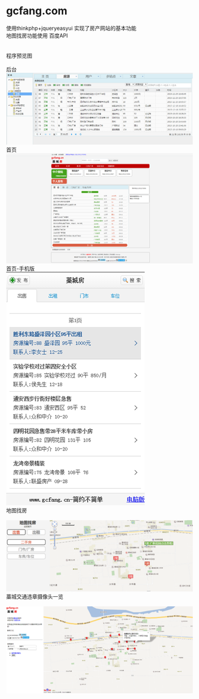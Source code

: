 # gcfang.com
使用thinkphp+jqueryeasyui 实现了房产网站的基本功能 <br/>
地图找房功能使用 百度API <br/>
<br/><br/>
程序预览图 <br/>
<br/>后台<br/>
  ![image](https://raw.githubusercontent.com/leisensoft/gcfang.com/master/1_web_preview_img/gcfang%E5%90%8E%E5%8F%B0.png)
<br/>首页<br/>
  ![image](https://raw.githubusercontent.com/leisensoft/gcfang.com/master/1_web_preview_img/gcfang%E9%A6%96%E9%A1%B5.png)
<br/>首页-手机版<br/>
  ![image](https://raw.githubusercontent.com/leisensoft/gcfang.com/master/1_web_preview_img/gcfang%E6%89%8B%E6%9C%BA%E7%89%88%E9%A6%96%E9%A1%B5.png)
<br/>地图找房<br/>  
![image](https://raw.githubusercontent.com/leisensoft/gcfang.com/master/1_web_preview_img/gcfang%E5%9C%B0%E5%9B%BE%E6%89%BE%E6%88%BF.png)
<br/>藁城交通违章摄像头一览<br/>  
![image](https://raw.githubusercontent.com/leisensoft/gcfang.com/master/1_web_preview_img/%E8%97%81%E5%9F%8E%E4%BA%A4%E9%80%9A%E8%BF%9D%E7%AB%A0%E6%91%84%E5%83%8F%E5%A4%B4%E4%B8%80%E8%A7%88.png)


 


